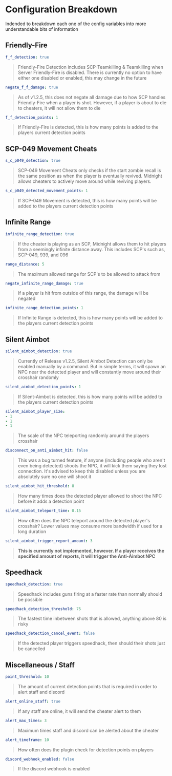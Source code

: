 # Configuration Breakdown
Indended to breakdown each one of the config variables into more understandable bits of information

## Friendly-Fire
```yml
f_f_detection: true
```
> Friendly-Fire Detection includes SCP-Teamkilling & Teamkilling when Server Friendly-Fire is disabled. There is currently no option to have either one disabled or enabled, this may change in the future
```yml
negate_f_f_damage: true
```
> As of v1.2.5, this does not negate all damage due to how SCP handles Friendly-Fire when a player is shot. However, if a player is about to die to cheaters, it will not allow them to die

```yml
f_f_detection_points: 1
```
> If Friendly-Fire is detected, this is how many points is added to the players current detection points

## SCP-049 Movement Cheats
```yml
s_c_p049_detection: true
```
> SCP-049 Movement Cheats only checks if the start zombie recall is the same position as when the player is eventually revived. Midnight allows cheaters to actively move around while reviving players. 

```yml
s_c_p049_detected_movement_points: 1
```
> If SCP-049 Movement is detected, this is how many points will be added to the players current detection points

## Infinite Range
```yml
infinite_range_detection: true
```
> If the cheater is playing as an SCP, Midnight allows them to hit players from a seemingly infinite distance away. This includes SCP's such as, SCP-049, 939, and 096

```yml
range_distance: 5
```
> The maximum allowed range for SCP's to be allowed to attack from

```yml
negate_infinite_range_damage: true
```
> If a player is hit from outside of this range, the damage will be negated

```yml
infinite_range_detection_points: 1
```
> If Infinite Range is detected, this is how many points will be added to the players current detection points

## Silent Aimbot
```yml
silent_aimbot_detection: true
```
> Currently of Release v1.2.5, Silent Aimbot Detection can only be enabled manually by a command. But in simple terms, it will spawn an NPC near the detected player and will constantly move around their crosshair randomly


```yml
silent_aimbot_detection_points: 1
```
> If Silent-Aimbot is detected, this is how many points will be added to the players current detection points

```yml
silent_aimbot_player_size:
- 1
- 1
- 1
```
> The scale of the NPC teleporting randomly around the players crosshair

```yml
disconnect_on_anti_aimbot_hit: false
```
> This was a bug turned feature, if anyone (including people who aren't even being detected) shoots the NPC, it will kick them saying they lost connection. It's advised to keep this disabled unless you are absolutely sure no one will shoot it

```yml
silent_aimbot_hit_threshold: 8
```
> How many times does the detected player allowed to shoot the NPC before it adds a detection point

```yml
silent_aimbot_teleport_time: 0.15
```
> How often does the NPC teleport around the detected player's crosshair? Lower values may consume more bandwidth if used for a long duration

```yml
silent_aimbot_trigger_report_amount: 3
```
> **This is currently not implemented, however. If a player receives the specified amount of reports, it will trigger the Anti-Aimbot NPC**


## Speedhack
```yml
speedhack_detection: true
```
> Speedhack includes guns firing at a faster rate than normally should be possible

```yml
speedhack_detection_threshold: 75
```
> The fastest time inbetween shots that is allowed, anything above 80 is risky

```yml
speedhack_detection_cancel_event: false
```
> If the detected player triggers speedhack, then should their shots just be cancelled

## Miscellaneous / Staff
```yml
point_threshold: 10
```
> The amount of current detection points that is required in order to alert staff and discord

```yml
alert_online_staff: true
```
> If any staff are online, it will send the cheater alert to them

```yml
alert_max_times: 3
```
> Maximum times staff and discord can be alerted about the cheater

```yml
alert_timeframe: 10
```
> How often does the plugin check for detection points on players

```yml
discord_webhook_enabled: false
```
> If the discord webhook is enabled
















